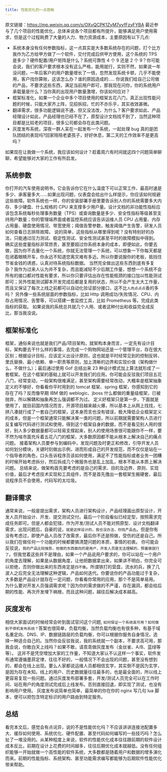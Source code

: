 ```yaml
---
title: 性能优化的一点感触
---
```


原文链接：<https://mp.weixin.qq.com/s/OXvQCPK1ZyM7yyfFzyFYBA>
最近参与了几个项目的性能优化，总体来说各个项目都有所提升，能够满足用户使用需求，但是这个过程耗费了大量的人力、物力资源成本，主要原因有以下几点:

- 系统本身没有任何参数指标，这一点其实是大多数系统存在的问题，打个比方我作为乙方给甲方做了一个软件，交付完成后供甲方使用，这个系统的 TPS 是多少？硬件配置/用户矩阵是什么？系统可靠性 4 个 9 还是 2 个 9？你可能会说，我们的客户要求根本没有这么严格，能用就行，实则不然，如果说一年没问题，一年后客户的用户数量增长了一倍，忽然发现系统卡顿，几乎不能使用，客户找你算账，这该怎么办？谁的原因造成的..... 你说我们给自己公司做的产品，不要求这些东西，满足当前用户即可，那我现在问你，你的系统用户承载量是什么？当你真的出现用户数量激增，你该如何应对？
- 框架标准化，如果一个企业中多个项目使用的框架五花八门，真正出现性能问题的时候，只能大家齐上阵，见招拆招，忙的不亦乐乎，其实收效甚微。
- 翻译需求，很多功能逻辑说不通，但又没法改，为什么？客户要求如此、产品经理设计如此，产品经理也已经不在了，原型设计文档找不到了，当然这种项目都是比较老的项目，很多公司都会存在此类问题。
- 灰度发布系统，深夜一群人呆在一起发布一个系统，一起处理 bug 真的是团队团结的表现吗?回家陪陪老婆孩子，好好休息，第二天的工作效率不是更高吗？

如果现在让我做一个系统，我应该如何设计？趁着周六有时间就这四个问题简单聊聊，希望能够对大家的工作有所启发。

## 系统参数

你打开的汽车使用说明书，它会告诉你它在什么温度下可以正常工作、最高时速是多少、承客量多大......如果出现问题，仪表盘会给出什么样提示，你应该如何规避这些故障。软件系统也一样，你的安装部署手册里要告诉别人你的系统需要多大内存、多少硬盘、什么规格的 CPU 来支撑多少用户量。设计文档的非功能性指标应该包含系统每秒处理事务数量（TPS）或查询数量是多少、安全性指标等级甚至支持用户数量；你的管理端界面或者监控系统应该告诉运维人员 CPU 占用量、内存占用量、硬盘使用情况、带宽使用；阈值告警参数，触发阈值产生告警，研发人员如何查看日志排除故障。
说的简单，这些指标从哪里得到呢？没有特别好的办法，只能通过压力测试、稳定性测试、安全性测试甚至平时的故障模拟中得到。
确实这些度量指标非常昂贵，甚至要超过你系统本身的成本，即便如此，你要去做，因为你不去量化一个系统，你就无法管理一个系统，可以想象一下你每天都是在闭着眼睛开车，你永远不知道您离灾难有多近。所以你要说服你的老板，抵挡住节省金钱的诱惑，认真对待系统指标数据。
当然完全做出这些东西到底有多复杂？我作为过来人认为并不复杂，而且能减轻不少后期工作量，想想一个系统不会所有的接口都对性能有要求，所以你只要评估出存在性能瓶颈的接口加以性能测试即可；另外性能测试脚本开发完成后都是复用的状态，所以不会产生太大工作量，而且又保证了每次上线之前都可以自动化验证部分接口，这不比`人肉点点点`香的多吗？
另外像一些系统层面的参数指标，比如 Http 调用成功/失败情况、CPU、内存占用情况、告警等，可以搭建一套监控工具，比如 Prometheus 等。完成此类指标的获取。
如果说我的系统总共就几个人用、或者这种付出和收益完全成反比，那当我没说。

## 框架标准化

框架，通俗来说也就是我们产品/项目架构，就架构本身而言，一定先有设计目标，架构要去干什么样的事情，去完成一个购物网站还是一个管理平台，存在很大区别；根据设计目标，应该定义出设计原则，这也就是平时经常见到的控制反转、里氏替换、最小依赖、单一职责等原则，加上清晰的边界和实现价值（架构做什么，不做什么）；最后通过使用 Gof 总结出来 23 种设计模式加上算法就形成了一套框架。在这个框架的基础上就可以开发我们的应用。你可能会反驳我们项目五花八门，经常变动，一般架构很难满足，甚至架构需要经常改动，大概率是框架抽象定义的不够好，你看看你平时用到的 tomcat 框架、spring 框架，你感知到它的存在了吗？反而像早期 IBM 做的 weblogic、jboss 什么都做的重量级框架，已被抛弃，所以解耦和抽象再怎么强调都不为过。
定义好框架只是第一步，下面就是使用了，就目前国内情况而言，开源项目越来越火爆，所以基本上从网上找找，七拼八凑就行成了一套自己的框架，这本身而言也没有错误，极大降低企业框架定义的成本，但是一个框架通常只能解决某一类的问题，所以前期就需要架构人员进行反复编写代码进行测试和使用，得到这个框架自身的数据，而不是看见别人用的很好，别人多少数据量都可以轻易支撑起来，别人的使用场景很可能跟你不一样，要不然为啥市面充斥着五花八门的框架，大多数原因都不能从根本上解决自己的痛点问题。
接着架构人员要参与到编码中，发现问题及时更正和修改，引导开发人员如何划分模块，关键时刻做出示例，进而形成自己的开发规范，而不仅仅是站在一个指导者的角色，口头告诉程序员该如何使用，满足不了性能指标或者业务一团糟的时候开始考虑拆分，然后拆成几个微服务也是乱上加乱，根本不能从本质上解决问题。
总结来说，做架构首先要考虑的是自己的需求、目的及边界、原则、实现价值，最后才考虑技术实现和工具组件，而不是首先撸出一套框架生搬硬套，最后说程序员不会使用，代码写的太垃圾。

## 翻译需求

通常来说，一般是提出需求，架构人员进行架构设计，产品经理画出原型设计，开发人员开始设计、开发、提交测试交付。最后一个阶段看似已经定型，按照需求完成任务即可。但是人都会犯错，作为开发/测试人员不能对照原型、设计文档翻译需求，出现问题后，自豪的说，`就是这样设计的，我也没办法，你找产品去`。但是你有没有考虑过，即使产品人员改了改需求，最后你不还是照做，受伤的还是自己。所以我们在做任何一个功能的时候都要搞清楚问题的本质，事情的初衷。
你可能会反驳说，`我的产品比较强势，他做的东西面向的是用户，开发人员是无法理解的，照着做就行了`。但我觉着这些并不是理由，如果一个产品说用户要求的，你可以站在一个用户的角度去理解，如果是从数据角度，让他把数据拿出来，如果讲不明白，你完全可以拒绝，否则你做出来的东西肯定是`四不像`。所谓铁打的营盘，流水的兵，换了几波人之后完全无法理解这种逻辑，产品如何迭代。你要说你的产品功能过于复杂，大多数是产品设计就存在一定问题，你看看你常用的应用，那个不是简单易用。
为什么要对开发人员强调需求呢？因为你的需求做的不严谨，存在漏洞，都会给后期的性能、再次开发埋下祸根，而且这种问题，越往后解决成本越高。

## 灰度发布

相信大家面试的时候经常会听到面试官问这个问题, `如何保证一个系统高可用？如何做到不停机发布系统？`答案也很简单，负载均衡，当然负载均衡也有很多种，有基于域名重定向、DNS、IP、数据链路层的负载均衡，你可以根据你服务自身情况，选择一种适合自己的。当然你会反驳我说，我的系统就一个副本，不要求高可用，那我会说，你敢白天上线吗？如果不敢，请乖乖做灰度发布（金丝雀、A/B、蓝绿等等）。
这并不是凭空增加大家的工作量，不知道大家认不认这样一个事实，软件发布通常遵循墨菲定律，往往不好的，一般情况下不会出现的问题，甚至没有想到的，都会在线上出现。要么人家都说运维人员都相信玄学，其实倒不是因为玄学，是因为存在未知。线上的用户、历史数据量往往最多的，也是最全面的，所以线上更容易复现一些问题。通过灰度发布部署多套，开发/测试人员完全可以在工作时间、站在用户的角度测试完成后上线发布。否则直接回退，即实现了测试，也没有影响用户使用。
灰度发布说简单也简单，最简单的你在你的 nginx 写几句 lua 脚本，便可以把包含特定标识的用户路由到特定服务。

## 总结

看完本文后，感觉会有点诧异，说的不是性能优化吗？不应该讲讲连接池配置多大、缓存如何使用、系统优化、硬件配置、甚至代码如何编写的一些技巧吗？怎么扯了一堆没用的。从某种程度上来说，软件的性能优化成本往往跟前期的软件设计成本反比，前期在设计上花费的时间越多，往往后期优化成本就越低。没有任何组织能够一开始就做一个高性能的软件系统，大多数都是随着用户和数据的增多演化而来。前期的性能指标、系统架构、甚至功能需求编写都能够为后期软件性能优化带来帮助。
